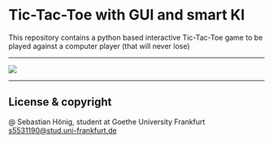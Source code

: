 # Tic-Tac-Toe with GUI and smart KI

This repository contains a python based interactive Tic-Tac-Toe game to be played against a computer player (that will never lose)

---

![](tictactoe.gif)

---

## License & copyright

@ Sebastian Hönig, student at Goethe University Frankfurt
s5531190@stud.uni-frankfurt.de